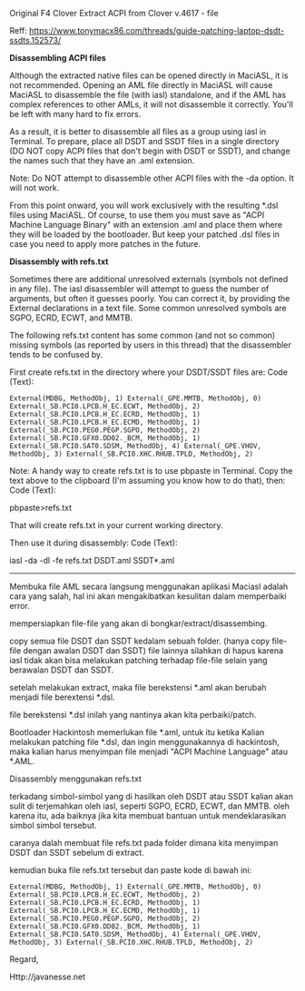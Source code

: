 Original F4 Clover Extract ACPI from Clover v.4617 - file

Reff: https://www.tonymacx86.com/threads/guide-patching-laptop-dsdt-ssdts.152573/

**Disassembling ACPI files**

Although the extracted native files can be opened directly in MaciASL, it is not recommended. Opening an AML file directly in MaciASL will cause MaciASL to disassemble the file (with iasl) standalone, and if the AML has complex references to other AMLs, it will not disassemble it correctly. You'll be left with many hard to fix errors.

As a result, it is better to disassemble all files as a group using iasl in Terminal. To prepare, place all DSDT and SSDT files in a single directory (DO NOT copy ACPI files that don't begin with DSDT or SSDT), and change the names such that they have an .aml extension.

Note: Do NOT attempt to disassemble other ACPI files with the -da option. It will not work.

From this point onward, you will work exclusively with the resulting *.dsl files using MaciASL. Of course, to use them you must save as "ACPI Machine Language Binary" with an extension .aml and place them where they will be loaded by the bootloader. But keep your patched .dsl files in case you need to apply more patches in the future.



**Disassembly with refs.txt**

Sometimes there are additional unresolved externals (symbols not defined in any file). The iasl disassembler will attempt to guess the number of arguments, but often it guesses poorly. You can correct it, by providing the External declarations in a text file. Some common unresolved symbols are SGPO, ECRD, ECWT, and MMTB.

The following refs.txt content has some common (and not so common) missing symbols (as reported by users in this thread) that the disassembler tends to be confused by.

First create refs.txt in the directory where your DSDT/SSDT files are:
Code (Text):

`External(MDBG, MethodObj, 1)
External(_GPE.MMTB, MethodObj, 0)
External(_SB.PCI0.LPCB.H_EC.ECWT, MethodObj, 2)
External(_SB.PCI0.LPCB.H_EC.ECRD, MethodObj, 1)
External(_SB.PCI0.LPCB.H_EC.ECMD, MethodObj, 1)
External(_SB.PCI0.PEG0.PEGP.SGPO, MethodObj, 2)
External(_SB.PCI0.GFX0.DD02._BCM, MethodObj, 1)
External(_SB.PCI0.SAT0.SDSM, MethodObj, 4)
External(_GPE.VHOV, MethodObj, 3)
External(_SB.PCI0.XHC.RHUB.TPLD, MethodObj, 2)`
 
Note: A handy way to create refs.txt is to use pbpaste in Terminal. Copy the text above to the clipboard (I'm assuming you know how to do that), then:
Code (Text):

pbpaste>refs.txt
 
That will create refs.txt in your current working directory.

Then use it during disassembly:
Code (Text):

iasl -da -dl -fe refs.txt DSDT.aml SSDT*.aml

---

Membuka file AML secara langsung menggunakan aplikasi Maciasl adalah cara yang salah, hal ini akan mengakibatkan kesulitan dalam memperbaiki error.

mempersiapkan file-file yang akan di bongkar/extract/disassembing.

copy semua file DSDT dan SSDT kedalam sebuah folder. (hanya copy file-file dengan awalan DSDT dan SSDT) file lainnya silahkan di hapus karena iasl tidak akan bisa melakukan patching terhadap file-file selain yang berawalan DSDT dan SSDT.

setelah melakukan extract, maka file berekstensi *.aml akan berubah menjadi file berextensi *.dsl.

file berekstensi *.dsl inilah yang nantinya akan kita perbaiki/patch.

Bootloader Hackintosh memerlukan file *.aml, untuk itu ketika Kalian melakukan patching file *.dsl,
dan ingin menggunakannya di hackintosh, maka kalian harus menyimpan file menjadi "ACPI Machine Language" atau *.AML.


Disassembly menggunakan refs.txt

terkadang simbol-simbol yang di hasilkan oleh DSDT atau SSDT kalian akan sulit di terjemahkan oleh iasl, seperti SGPO, ECRD, ECWT, dan MMTB. oleh karena itu, ada baiknya jika kita membuat bantuan untuk mendeklarasikan simbol simbol tersebut.

caranya dalah membuat file refs.txt pada folder dimana kita menyimpan DSDT dan SSDT sebelum di extract.

kemudian buka file refs.txt tersebut dan paste kode di bawah ini:

`External(MDBG, MethodObj, 1)
External(_GPE.MMTB, MethodObj, 0)
External(_SB.PCI0.LPCB.H_EC.ECWT, MethodObj, 2)
External(_SB.PCI0.LPCB.H_EC.ECRD, MethodObj, 1)
External(_SB.PCI0.LPCB.H_EC.ECMD, MethodObj, 1)
External(_SB.PCI0.PEG0.PEGP.SGPO, MethodObj, 2)
External(_SB.PCI0.GFX0.DD02._BCM, MethodObj, 1)
External(_SB.PCI0.SAT0.SDSM, MethodObj, 4)
External(_GPE.VHOV, MethodObj, 3)
External(_SB.PCI0.XHC.RHUB.TPLD, MethodObj, 2)`



Regard,

Http://javanesse.net
